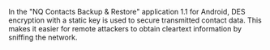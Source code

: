 In the "NQ Contacts Backup & Restore" application 1.1 for Android, DES encryption with a static key is used to secure transmitted contact data. This makes it easier for remote attackers to obtain cleartext information by sniffing the network.